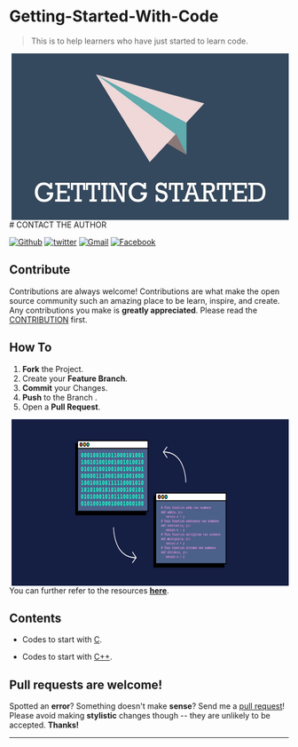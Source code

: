 # Getting-Started-With-Code
>This is to help learners who have just started to learn code.

<img alt="languages" align="right" src="https://github.com/CH-ND-N/Getting-Started-With-Code/blob/main/Resources/Pictures/new1.jpg" height="300" width ="500">
# CONTACT THE AUTHOR

[![Github](http://i.imgur.com/0o48UoR.png)](https://github.com/CH-ND-N)
[![twitter](http://i.imgur.com/tXSoThF.png)](https://twitter.com/Ch_nd_n?s=08)
[![Gmail](http://i.imgur.com/yCsTjba.png)](https://mail.google.com/mail/u/0/#inbox)
[![Facebook](http://i.imgur.com/P3YfQoD.png )](https://www.facebook.com/profile.php?id=100053187492538)
## Contribute

Contributions are always welcome!
Contributions are what make the open source community such an amazing place to be learn, inspire, and create. Any contributions you make is **greatly appreciated**.
Please read the [CONTRIBUTION](CONTRIBUTION.md) first.
## How To
1. **Fork** the Project.
2. Create your **Feature Branch**.
3. **Commit** your Changes.
4. **Push** to the Branch .
5. Open a **Pull Request**.

<img alt="languages" align="right" src="https://github.com/CH-ND-N/Getting-Started-With-Code/blob/main/Resources/Pictures/what-is-a-programming-language.png" height="300" width ="500">



You can further refer to the resources [**here**](HOWTO.md).

## Contents
- Codes to start with [C](https://github.com/CH-ND-N/Getting-Started-With-Code/tree/main/Some%20Codes%20To%20Try/c).

- Codes to start with [C++](https://github.com/CH-ND-N/Getting-Started-With-Code/tree/main/Some%20Codes%20To%20Try/C%2B%2B).
## Pull requests are welcome!

Spotted an **error**? Something doesn't make **sense**? Send me a [pull
request](https://github.com/noffle/art-of-readme/pulls)! Please avoid making
**stylistic** changes though -- they are unlikely to be accepted. **Thanks!**
******************************************************************************************************************************************************************

